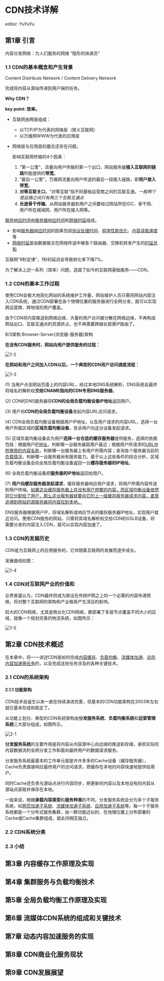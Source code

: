 # CDN技术详解

editor: YuYuYu



## 第1章 引言

内容分发网络：为人们服务的网络  “隐形的快递员”

### 1.1 CDN的基本概念和产生背景

Content Distribute Network / Content Delivery Network

完成将内容从源站传递到用户端的任务。

**Why CDN？**

**key point: 效率。**

- 互联网由两层组成：

  - 以TCP/IP为代表的网络层（狭义互联网）
  - 以万维网WWW为代表的应用层

- 网络层与应用层的磨合还存在问题。

  影响互联网传输的4个因素：

  1. “第一公里”，流量向用户传输的第一个出口，网站服务器**接入互联网的链路**所能提供的**带宽**。
  2. “最后一公里”，万维网流量向用户传送的最后一段接入链路，即**用户接入带宽**。
  3. **对等互联关口**。“对等互联”指不同基础运营商之间的互联互通。*一般两个营运商之间只有两三个互联互通点*
  4. **长途骨干传输**。从网站服务器到用户之间要经过网站所在IDC、骨干网、用户所在城域网、用户所在接入网等。

<u>服务响应时间</u>由<u>服务器响应时间</u>和<u>网络时延</u>组成。

- 影响<u>服务器响应时间</u>的因素包括<u>协议处理时间</u>、<u>程序性能优化</u>、<u>内容读取速度</u>等
- <u>网络时延</u>是由数据报文在网络传送中被各个路由器、交换机转发产生的<u>时延总和</u>

互联网“8秒定律”，1秒的延迟会导致转化率下降7%。

为了解决上述一系列（效率）问题，造就了如今的互联网基础服务——CDN。

### 1.2 CDN的基本工作过程

使用CDN会极大地简化网站的系统维护工作量，网站维护人员只需将网站内容注入CDN系统，通过CDN部署在各个物理位置的服务器进行全网分发，就可以实现跨运营商、跨地域的用户覆盖。

由于CDN将内容推送到网络边缘，大量的用户访问被分散在网络边缘，不再构成网站出口、互联互通点的资源挤占，也不再需要跨越长距离IP路由了。

B/S架构 Browser-Server(浏览器-服务器)架构



**在没有CDN服务时，网站向用户提供服务的过程：**

![1-2](https://raw.githubusercontent.com/YuYuYuZero/imgstorage/master/20190313191204.png)

**在网站和用户之间加入CDN以后，一个典型的CDN用户访问调度流程：**

![1-3](https://raw.githubusercontent.com/YuYuYuZero/imgstorage/master/20190313191821.png)

(1) 当用户点击网站页面上的内容URL，经过本地DNS系统解析，DNS系统会最终将域名的解析权**交给CNAME指向的CDN专用DNS服务器**。

(2) CDN的DNS服务器将**CDN的全局负载均衡设备IP地址**返回用户。

(3) 用户向**CDN的全局负载均衡设备**发起内容URL访问请求。

(4) CDN全局负载均衡设备根据用户IP地址，以及用户请求的内容URL，选择一台用户所属区域的**区域负载均衡设备**，告诉用户向这台设备发起请求。

(5) 区域负载均衡设备会为用户**选择一台合适的缓存服务器**提供服务，选择的依据包括：根据用户<u>IP地址</u>，判断哪一台服务器距用户最近；根据用户所请求的<u>URL中所携带的内容名称</u>，判断哪一台服务器上有用户所需内容；查询各个服务器当前的<u>负载情况</u>，判断哪一台服务器尚有服务能力。基于以上这些条件的综合分析，区域负载均衡设备会向全局负载均衡设备返回一台**缓存服务器的IP地址**。

(6) 全局负载均衡设备把**服务器的IP地址**返回给用户。

(7) **用户向缓存服务器发起请求**，缓存服务器响应用户请求，将用户所需内容传送到用户终端。<u>如果这台缓存服务器上并没有用户想要的内容，而区域均衡设备依然将它分配给了用户，那么这台服务器就要向它的上一级缓存服务器请求内容，直至追溯到网站的源服务器将内容拉到本地。</u>

DNS服务器根据用户IP，将域名解析成响应节点的缓存服务器IP地址，实现用户就近访问。使用CDN服务的网站，只需将其域名解析权交给CDN的GSLB设备，将需要分发的内容注入CDN，就可以实现内容加速了。

### 1.3 CDN的发展历史

CDN是为互联网上的应用服务的，它伴随着互联网的发展而逐步成长。

发展曲线如图：

![1-4](https://raw.githubusercontent.com/YuYuYuZero/imgstorage/master/20190313194041.png)

### 1.4 CDN对互联网产业的价值和

业界普遍认为，CDN最终将成为架设在传统IP网之上的一个必需的内容传递网络，将对整个互联网的架构和产业格局产生深远的影响。

较大的CDN网络，尤其是商业化CDN网络，都部署了多层节点覆盖不同大小的区域，就像一个规划完善的物流系统，如图所示：

![1-5](https://raw.githubusercontent.com/YuYuYuZero/imgstorage/master/20190313202735.png)




## 第2章 CDN技术概述

在本章中，将一一讲述CDN是如何完成<u>内容缓存</u>、<u>负载均衡</u>、<u>流媒体加速</u>、<u>动态内容加速等任务</u>的，以及完成这些任务涉及的各种关键技术。

### 2.1 CDN的系统架构

#### 2.1.1 功能架构

CDN技术自诞生以来一直在持续演进完善，但基本的CDN功能架构在2003年左右就已基本形成和稳定了。

从功能上划分，典型的CDN系统架构由**分发服务系统**、**负载均衡系统**和**运营管理系统**三大部分组成，如图所示。

![2-1](https://raw.githubusercontent.com/YuYuYuZero/imgstorage/master/20190315144953.png)

**分发服务系统**的主要作用是将内容从内容源中心向边缘的推送和存储，承担实际的内容数据流的全网分发工作和面向最终用户的数据请求服务。

分发服务系统最基本的工作单元就是许许多多的Cache设备（缓存服务器），Cache负责直接响应最终用户的访问请求，把缓存在本地的内容快速地提供给用户。

同时Cache还负责与源站点进行内容同步，把更新的内容以及本地没有的内容从源站点获取并保存在本地。

一般来说，根据**承载内容类型**和**服务种类**的不同，分发服务系统会分为多个子服务系统，如<u>网页加速子系统</u>、<u>流媒体加速子系统</u>、<u>应用加速子系统</u>等。每一个子服务系统都是一个分布式服务集群，由一群功能近似的、在地理位置上分布部署的Cache或Cache集群组成，彼此间相互独立。

### 2.2 CDN系统分类

### 2.3 小结




## 第3章 内容缓存工作原理及实现



## 第4章 集群服务与负载均衡技术



## 第5章 全局负载均衡工作原理及实现



## 第6章 流媒体CDN系统的组成和关键技术



## 第7章 动态内容加速服务的实现



## 第8章 CDN商业化服务现状



## 第9章 CDN发展展望
